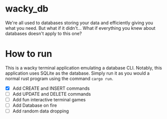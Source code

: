 # wacky_db

We're all used to databases storing your data and efficiently giving you what you need. But what if it didn't... What if everything you knew about databases doesn't apply to this one?

# How to run

This is a wacky terminal application emulating a database CLI. Notably, this application uses SQLite as the database. Simply run it as you would a normal rust program using the command `cargo run`.

- [x] Add CREATE and INSERT commands
- [ ] Add UPDATE and DELETE commands
- [ ] Add fun interactive terminal games
- [ ] Add Database on fire
- [ ] Add random data dropping
